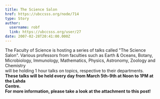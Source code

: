 ```yaml
---
title: The Science Salon 
href: https://ubccsss.org/node/714
type: Story
author:
  username: robf
  link: https://ubccsss.org/user/27
date: 2007-02-28T20:41:00.000Z
---
```


<div class="field field-name-body field-type-text-with-summary field-label-hidden"><div class="field-items"><div class="field-item even"><p>The Faculty of Science is hosting a series of talks called &quot;The Science<br>
Salon&quot;.  Various professors from faculties such as Earth &amp; Oceans, Botany,<br>
Microbiology, Immunology, Mathematics, Physics, Astronomy, Zoology and Chemistry<br>
will be holding 1 hour talks on topics, respective to their departments.<br>
<b>These talks will be held every day from March 5th-9th at Noon to 1PM at the Lahda<br>
Centre.<br>
For more information, please take a look at the attachment to this post!</b></p>
</div></div></div>    <footer>
          </footer>